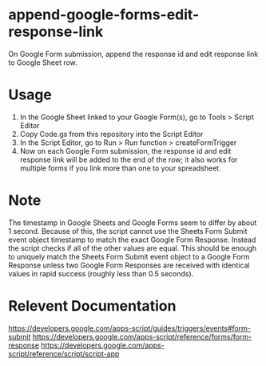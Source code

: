 # append-google-forms-edit-response-link
On Google Form submission, append the response id and edit response link to Google Sheet row.

# Usage
1. In the Google Sheet linked to your Google Form(s), go to Tools > Script Editor
2. Copy Code.gs from this repository into the Script Editor
3. In the Script Editor, go to Run > Run function > createFormTrigger
4. Now on each Google Form submission, the response id and edit response link will be added to the end of the row; it also works for multiple forms if you link more than one to your spreadsheet.

# Note
The timestamp in Google Sheets and Google Forms seem to differ by about 1 second. Because of this, the script cannot use the Sheets Form Submit event object timestamp to match the exact Google Form Response. Instead the script checks if all of the other values are equal. This should be enough to uniquely match the Sheets Form Submit event object to a Google Form Response unless two Google Form Responses are received with identical values in rapid success (roughly less than 0.5 seconds).

# Relevent Documentation
https://developers.google.com/apps-script/guides/triggers/events#form-submit
https://developers.google.com/apps-script/reference/forms/form-response
https://developers.google.com/apps-script/reference/script/script-app
